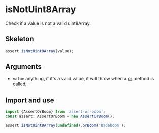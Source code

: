 # isNotUint8Array

Check if a value is not a valid uint8Array.

## Skeleton

```ts
assert.isNotUint8Array(value);
```

## Arguments

- `value` anything, if it's a valid value, it will throw when a [or](../or.md) method is called;

## Import and use

```ts
import {AssertOrBoom} from 'assert-or-boom';
const assert: AssertOrBoom = new AssertOrBoom();

assert.isNotUint8Array(undefined).orBoom('Badaboom');
```

